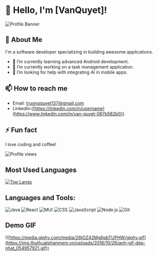 # 👋 Hello, I'm [VanQuyet]!

![Profile Banner](https://via.placeholder.com/800x200)

## 🚀 About Me
I'm a software developer specializing in building awesome applications.

- 🌱 I’m currently learning advanced Android development.
- 🔭 I’m currently working on a task management application.
- 🤔 I’m looking for help with integrating AI in mobile apps.

## 📫 How to reach me
- Email: truongquyet137@gmail.com
- LinkedIn:([https://linkedin.com/in/username](https://www.linkedin.com/in/van-quyet-087b582b1/))

## ⚡ Fun fact
I love coding and coffee!

![Profile views](https://komarev.com/ghpvc/?username=hoang-nqm&color=blue)

## Most Used Languages
[![Top Langs](https://github-readme-stats.vercel.app/api/top-langs/?username=hoang-nqm&layout=compact)](https://github.com/anuraghazra/github-readme-stats)

## Languages and Tools:
![Java](https://img.shields.io/badge/Java-ED8B00?style=for-the-badge&logo=java&logoColor=white)
![React](https://img.shields.io/badge/React-20232A?style=for-the-badge&logo=react&logoColor=61DAFB)
![MUI](https://img.shields.io/badge/MUI-007FFF?style=for-the-badge&logo=mui&logoColor=white)
![CSS](https://img.shields.io/badge/CSS-239120?style=for-the-badge&logo=css3&logoColor=white)
![JavaScript](https://img.shields.io/badge/JavaScript-323330?style=for-the-badge&logo=javascript&logoColor=F7DF1E)
![Node.js](https://img.shields.io/badge/Node.js-339933?style=for-the-badge&logo=nodedotjs&logoColor=white)
![Git](https://img.shields.io/badge/Git-F05032?style=for-the-badge&logo=git&logoColor=white)

## Demo GIF
!([https://media.giphy.com/media/26tOZ42Mg6pbTUPHW/giphy.gif](https://img.thuthuatphanmem.vn/uploads/2018/10/26/anh-gif-dep-nhat_054957921.gif))
